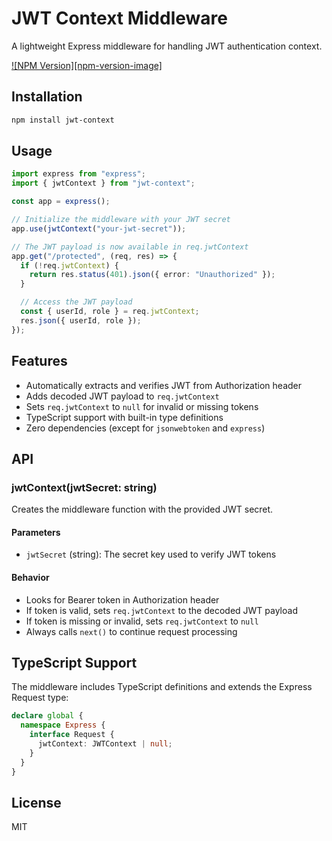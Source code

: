 # JWT Context Middleware

A lightweight Express middleware for handling JWT authentication context.

[![NPM Version][npm-version-image]][npm-url]

## Installation

```bash
npm install jwt-context
```

## Usage

```typescript
import express from "express";
import { jwtContext } from "jwt-context";

const app = express();

// Initialize the middleware with your JWT secret
app.use(jwtContext("your-jwt-secret"));

// The JWT payload is now available in req.jwtContext
app.get("/protected", (req, res) => {
  if (!req.jwtContext) {
    return res.status(401).json({ error: "Unauthorized" });
  }

  // Access the JWT payload
  const { userId, role } = req.jwtContext;
  res.json({ userId, role });
});
```

## Features

- Automatically extracts and verifies JWT from Authorization header
- Adds decoded JWT payload to `req.jwtContext`
- Sets `req.jwtContext` to `null` for invalid or missing tokens
- TypeScript support with built-in type definitions
- Zero dependencies (except for `jsonwebtoken` and `express`)

## API

### jwtContext(jwtSecret: string)

Creates the middleware function with the provided JWT secret.

#### Parameters

- `jwtSecret` (string): The secret key used to verify JWT tokens

#### Behavior

- Looks for Bearer token in Authorization header
- If token is valid, sets `req.jwtContext` to the decoded JWT payload
- If token is missing or invalid, sets `req.jwtContext` to `null`
- Always calls `next()` to continue request processing

## TypeScript Support

The middleware includes TypeScript definitions and extends the Express Request type:

```typescript
declare global {
  namespace Express {
    interface Request {
      jwtContext: JWTContext | null;
    }
  }
}
```

## License

MIT

[npm-url]: https://npmjs.org/package/jwt-context